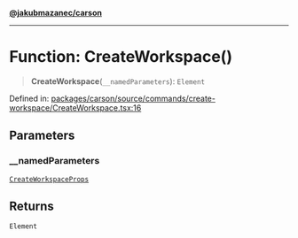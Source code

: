 [**@jakubmazanec/carson**](../README.md)

---

# Function: CreateWorkspace()

> **CreateWorkspace**(`__namedParameters`): `Element`

Defined in:
[packages/carson/source/commands/create-workspace/CreateWorkspace.tsx:16](https://github.com/jakubmazanec/tools/blob/40ba1fb8bbde716fbe797d7886fffe14521e098a/packages/carson/source/commands/create-workspace/CreateWorkspace.tsx#L16)

## Parameters

### \_\_namedParameters

[`CreateWorkspaceProps`](../type-aliases/CreateWorkspaceProps.md)

## Returns

`Element`

